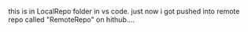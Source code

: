 this is in LocalRepo folder in vs code. just now i got pushed into remote repo called "RemoteRepo" on hithub....